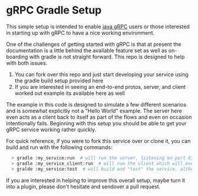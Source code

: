 # gRPC Gradle Setup
This simple setup is intended to enable [java gRPC](https://github.com/grpc/grpc-java) users or those interested 
in starting up with gRPC to have a nice working environment.
 
One of the challenges of getting started with gRPC is that at present
the documentation is a little behind the available feature set as well as
on-boarding with gradle is not straight forward.  This repo is designed to help 
with both issues.

1. You can fork over this repo and just start developing your service using the gradle build setup provided here
2. If you are interested in seeing an end-to-end protos, server, and client worked out example its available here as well

The example in this code is designed to simulate a few different scenarios and is somewhat explicitly not a "Hello World" 
example.  The server here even acts as a client back to itself as part of the flows and even on occasion 
intentionally fails.  Beginning with this setup you should be able to get your gRPC service working rather quickly.

For quick reference, if you were to fork this service over or clone it, you can build and run with the following commands:
```bash
  > gradle :my_service:run  # will run the server, listening on port 8123
  > gradle :my_service_client:run  # will run the client which will execute a bunch of requests against the server
  > gralde :my_service:test  # will build and "test" the service, although there are no tests written at present
```
If you are interested in helping to improve this overall setup, maybe turn it into a plugin, please don't hesitate and sendover a pull request.


